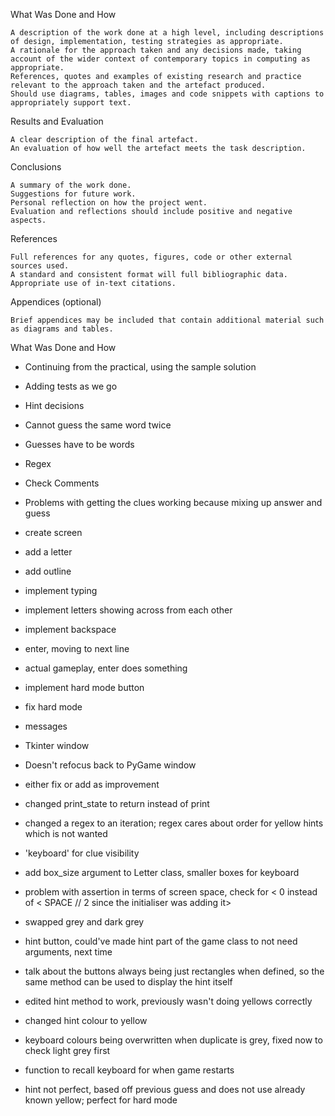 What Was Done and How

    A description of the work done at a high level, including descriptions of design, implementation, testing strategies as appropriate.
    A rationale for the approach taken and any decisions made, taking account of the wider context of contemporary topics in computing as appropriate.
    References, quotes and examples of existing research and practice relevant to the approach taken and the artefact produced.
    Should use diagrams, tables, images and code snippets with captions to appropriately support text.

Results and Evaluation

    A clear description of the final artefact.
    An evaluation of how well the artefact meets the task description. 

Conclusions

    A summary of the work done.
    Suggestions for future work.
    Personal reflection on how the project went.
    Evaluation and reflections should include positive and negative aspects.

References

    Full references for any quotes, figures, code or other external sources used.
    A standard and consistent format will full bibliographic data.
    Appropriate use of in-text citations.

Appendices (optional)

    Brief appendices may be included that contain additional material such as diagrams and tables.  

What Was Done and How

- Continuing from the practical, using the sample solution
- Adding tests as we go
- Hint decisions
- Cannot guess the same word twice
- Guesses have to be words
- Regex
- Check Comments
- Problems with getting the clues working because mixing up answer and guess

- create screen
- add a letter
- add outline
- implement typing
- implement letters showing across from each other
- implement backspace
- enter, moving to next line
- actual gameplay, enter does something
- implement hard mode button
- fix hard mode
- messages
- Tkinter window
- Doesn't refocus back to PyGame window
- either fix or add as improvement
- changed print_state to return instead of print
- changed a regex to an iteration; regex cares about order for yellow hints which is not wanted
- 'keyboard' for clue visibility
- add box_size argument to Letter class, smaller boxes for keyboard
- problem with assertion in terms of screen space, check for < 0 instead of < SPACE // 2 since the initialiser was adding it>
- swapped grey and dark grey
- hint button, could've made hint part of the game class to not need arguments, next time
- talk about the buttons always being just rectangles when defined, so the same method can be used to display the hint itself
- edited hint method to work, previously wasn't doing yellows correctly
- changed hint colour to yellow
- keyboard colours being overwritten when duplicate is grey, fixed now to check light grey first
- function to recall keyboard for when game restarts
- hint not perfect, based off previous guess and does not use already known yellow; perfect for hard mode